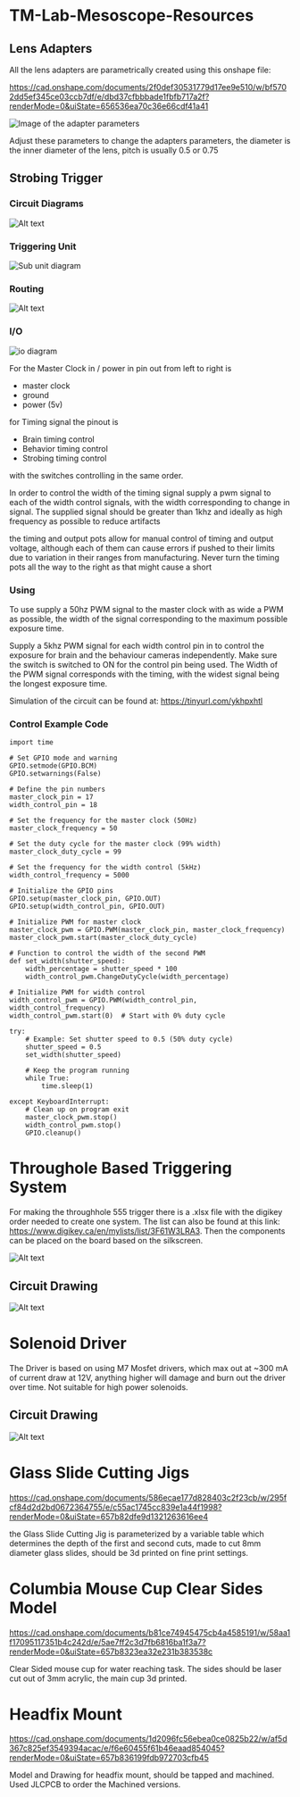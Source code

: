 # TM-Lab-Mesoscope-Resources

## Lens Adapters

All the lens adapters are parametrically created using this onshape file:

https://cad.onshape.com/documents/2f0def30531779d17ee9e510/w/bf5702dd5ef345ce03ccb7df/e/dbd37cfbbbade1fbfb717a2f?renderMode=0&uiState=656536ea70c36e66cdf41a41

![Image of the adapter parameters](image.png)

Adjust these parameters to change the adapters parameters, the diameter is the inner diameter of the lens, pitch is usually 0.5 or 0.75

## Strobing Trigger

### Circuit Diagrams
![Alt text](image-1.png)


### Triggering Unit 
![Sub unit diagram](image-2.png)

### Routing 
![Alt text](image-3.png)

### I/O
![io diagram](io_diagram.png)

For the Master Clock in / power in pin out from left to right is 
- master clock
- ground
- power (5v)

for Timing signal the pinout is
- Brain timing control
- Behavior timing control
- Strobing timing control

with the switches controlling in the same order.

In order to control the width of the timing signal supply a pwm signal to each of the width control signals, with the width corresponding to change in signal. The supplied signal should be greater than 1khz and ideally as high frequency as possible to reduce artifacts

the timing and output pots allow for manual control of timing and output voltage, although each of them can cause errors if pushed to their limits due to variation in their ranges from manufacturing. Never turn the timing pots all the way to the right as that might cause a short

### Using

To use supply a 50hz PWM signal to the master clock with as wide a PWM as possible, the width of the signal corresponding to the maximum possible exposure time.

Supply a 5khz PWM signal for each width control pin in to control the exposure for brain and the behaviour cameras independently. Make sure the switch is switched to ON for the control pin being used. The Width of the PWM signal corresponds with the timing, with the widest signal being the longest exposure time.

Simulation of the circuit can be found at: https://tinyurl.com/ykhpxhtl

### Control Example Code
```import RPi.GPIO as GPIO
import time

# Set GPIO mode and warning
GPIO.setmode(GPIO.BCM)
GPIO.setwarnings(False)

# Define the pin numbers
master_clock_pin = 17
width_control_pin = 18

# Set the frequency for the master clock (50Hz)
master_clock_frequency = 50

# Set the duty cycle for the master clock (99% width)
master_clock_duty_cycle = 99

# Set the frequency for the width control (5kHz)
width_control_frequency = 5000

# Initialize the GPIO pins
GPIO.setup(master_clock_pin, GPIO.OUT)
GPIO.setup(width_control_pin, GPIO.OUT)

# Initialize PWM for master clock
master_clock_pwm = GPIO.PWM(master_clock_pin, master_clock_frequency)
master_clock_pwm.start(master_clock_duty_cycle)

# Function to control the width of the second PWM
def set_width(shutter_speed):
    width_percentage = shutter_speed * 100
    width_control_pwm.ChangeDutyCycle(width_percentage)

# Initialize PWM for width control
width_control_pwm = GPIO.PWM(width_control_pin, width_control_frequency)
width_control_pwm.start(0)  # Start with 0% duty cycle

try:
    # Example: Set shutter speed to 0.5 (50% duty cycle)
    shutter_speed = 0.5
    set_width(shutter_speed)

    # Keep the program running
    while True:
        time.sleep(1)

except KeyboardInterrupt:
    # Clean up on program exit
    master_clock_pwm.stop()
    width_control_pwm.stop()
    GPIO.cleanup()
```


# Throughole Based Triggering System
For making the throughhole 555 trigger there is a .xlsx file with the digikey order needed to create one system. The list can also be found at this link: https://www.digikey.ca/en/mylists/list/3F61W3LRA3. Then the components can be placed on the board based on the silkscreen.

![Alt text](image-4.png)

## Circuit Drawing

![Alt text](image-5.png)

# Solenoid Driver

The Driver is based on using M7 Mosfet drivers, which max out at ~300 mA of current draw at 12V, anything higher will damage and burn out the driver over time. Not suitable for high power solenoids.

## Circuit Drawing
![Alt text](image-6.png)

# Glass Slide Cutting Jigs
https://cad.onshape.com/documents/586ecae177d828403c2f23cb/w/295fcf84d2d2bd0672364755/e/c55ac1745cc839e1a44f1998?renderMode=0&uiState=657b82dfe9d1321263616ee4

the Glass Slide Cutting Jig is parameterized by a variable table which determines the depth of the first and second cuts, made to cut 8mm diameter glass slides, should be 3d printed on fine print settings.

# Columbia Mouse Cup Clear Sides Model
https://cad.onshape.com/documents/b81ce74945475cb4a4585191/w/58aa1f17095117351b4c242d/e/5ae7ff2c3d7fb6816ba1f3a7?renderMode=0&uiState=657b8323ea32e231b383538c

Clear Sided mouse cup for water reaching task. The sides should be laser cut out of 3mm acrylic, the main cup 3d printed.

# Headfix Mount
https://cad.onshape.com/documents/1d2096fc56ebea0ce0825b22/w/af5d367c825ef3549394acac/e/f6e60455f61b46eaad854045?renderMode=0&uiState=657b836199fdb972703cfb45

Model and Drawing for headfix mount, should be tapped and machined. Used JLCPCB to order the Machined versions.

